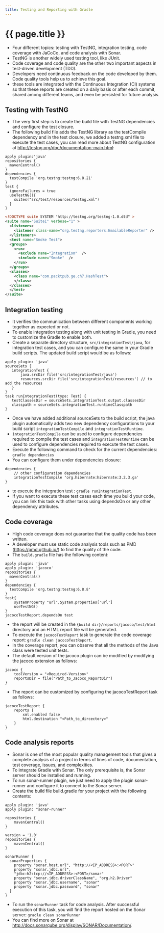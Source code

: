 ```yaml
---
title: Testing and Reporting with Gradle
---
```

# {{ page.title }}

- Four different topics: testing with TestNG, integration testing, code coverage with JaCoCo, and code analysis with Sonar.
- TestNG is another widely used testing tool, like JUnit.
- Code coverage and code quality are the other two important aspects in test-driven development (TDD).
- Developers need continuous feedback on the code developed by them. Code quality tools help us to achieve this goal.
- these tools are integrated with the Continuous Integration (CI) systems so that these reports are created on a daily basis or after each commit,
shared among different teams, and even be persisted for future analysis.

## Testing with TestNG
- The very first step is to create the build file with TestNG dependencies and configure the test closure.
- The following build file adds the TestNG library as the testCompile dependency and in the test closure,
we added a testng.xml file to execute the test cases,
you can read more about TestNG configuration at http://testng.org/doc/documentation-main.html:

```
apply plugin:'java'
repositories {
  mavenCentral()
}
dependencies {
  testCompile 'org.testng:testng:6.8.21'
}
test {
  ignoreFailures = true
  useTestNG(){
    suites("src/test/resources/testng.xml")
  }
}
```

```xml
<!DOCTYPE suite SYSTEM "http://testng.org/testng-1.0.dtd" >
<suite name="Suite1" verbose="1" >
  <listeners>
    <listener class-name="org.testng.reporters.EmailableReporter" />
  </listeners>
  <test name="Smoke Test">
  <groups>
    <run>
      <exclude name="Integration"  />
      <include name="Smoke"  />
    </run>
  </groups>
  <classes>
    <class name="com.packtpub.ge.ch7.HashTest">
    </class>
  </classes>
  </test>
</suite>
```

## Integration testing
- It verifies the communication between different components working together as expected or not.
- To enable integration testing along with unit testing in Gradle, you need to customize the Gradle to enable both.
- Create a separate directory structure, `src/integrationTest/java`, for integration test cases,
and you can configure the same in your Gradle build scripts. The updated build script would be as follows:

```
apply plugin: 'java'
sourceSets {
   integrationTest {
       java.srcDir file('src/integrationTest/java')
       resources.srcDir file('src/integrationTest/resources') // to add the resources
   }
}
task runIntegrationTest(type: Test) {
   testClassesDir = sourceSets.integrationTest.output.classesDir
   classpath = sourceSets.integrationTest.runtimeClasspath
}
```

- Once we have added additional sourceSets to the build script,
the java plugin automatically adds two new dependency configurations to your build script
`integrationTestCompile` and `integrationTestRuntime`.
- `integrationTestCompile` can be used to configure dependencies required to compile the test cases and
`integrationTestRuntime` can be used to configure dependencies required to execute the test cases.
- Execute the following command to check for the current dependencies: `gradle dependencies`
- You can configure them under dependencies closure:

```
dependencies {
    // other configuration dependencies
    integrationTestCompile 'org.hibernate:hibernate:3.2.3.ga'
}
```

- to execute the integration test : `gradle runIntegrationTest`.
- If you want to execute these test cases each time you build your code,
you can link this task with other tasks using dependsOn
or any other dependency attributes.

## Code coverage
- High code coverage does not guarantee that the quality code has been written.
- A developer must use static code analysis tools such as PMD (https://pmd.github.io/) to find the quality of the code.
- The `build.gradle` file has the following content:

```
apply plugin: 'java'
apply plugin: 'jacoco'
repositories {
  mavenCentral()
}
dependencies {
  testCompile 'org.testng:testng:6.8.8'
}
test{
    systemProperty "url",System.properties['url']
    useTestNG()
}
jacocoTestReport.dependsOn test
```

- the report will be created in the `{build dir}/reports/jacoco/test/html` directory and an HTML report file will be generated.
- To execute the `jacocoTestReport` task to generate the code coverage report: `gradle clean jacocoTestReport`.
- In the coverage report, you can observe that all the methods of the Java class were tested unit tests.
- The default version of the jacoco plugin can be modified by modifying the jacoco extension as follows:

```
jacoco {
    toolVersion = "<Required-Version>"
    reportsDir = file("Path_to_Jacoco_ReportDir")
}
```

- The report can be customized by configuring the jacocoTestReport task as follows:

```
jacocoTestReport {
    reports {
        xml.enabled false
        html.destination "<Path_to_dircectory>"
    }
}
```

## Code analysis reports
- Sonar is one of the most popular quality management tools that gives
a complete analysis of a project in terms of lines of code, documentation,
test coverage, issues, and complexities.
- To integrate Gradle with Sonar. The only prerequisite is, the Sonar server should be installed and running.
- To run sonar-runner plugin, we just need to apply the plugin sonar-runner and configure it to connect to the Sonar server.
- Create the build file build.gradle for your project with the following contents:

```
apply plugin: 'java'
apply plugin: "sonar-runner"

repositories {
    mavenCentral()
}

version = '1.0'
repositories {
    mavenCentral()
}

sonarRunner {
  sonarProperties {
    property "sonar.host.url", "http://<IP_ADDRESS>:<PORT>"
    property "sonar.jdbc.url",
    "jdbc:h2:tcp://<IP_ADDRESS>:<PORT>/sonar"
    property "sonar.jdbc.driverClassName", "org.h2.Driver"
    property "sonar.jdbc.username", "sonar"
    property "sonar.jdbc.password", "sonar"
  }
}
```

- To run the `sonarRunner` task for code analysis. After successful execution of this task,
you will find the report hosted on the Sonar server: `gradle clean sonarRunner`
- You can find more on Sonar at http://docs.sonarqube.org/display/SONAR/Documentation/.